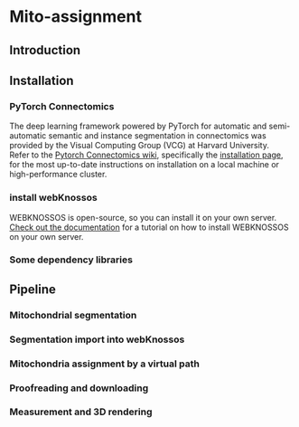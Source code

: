 # Mito-assignment
## Introduction

## Installation
### PyTorch Connectomics
The deep learning framework powered by PyTorch for automatic and semi-automatic semantic and instance segmentation in connectomics was provided by the Visual Computing Group (VCG) at Harvard University.  
Refer to the [Pytorch Connectomics wiki](https://connectomics.readthedocs.io/en/latest/), specifically the [installation page](https://connectomics.readthedocs.io/en/latest/notes/installation.html), for the most up-to-date instructions on installation on a local machine or high-performance cluster.
### install webKnossos
WEBKNOSSOS is open-source, so you can install it on your own server.
[Check out the documentation](https://docs.webknossos.org/webknossos/installation.html) for a tutorial on how to install WEBKNOSSOS on your own server.
### Some dependency libraries 
## Pipeline
### Mitochondrial segmentation
### Segmentation import into webKnossos
### Mitochondria assignment by a virtual path
### Proofreading and downloading
### Measurement and 3D rendering
